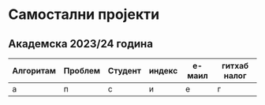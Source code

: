 # Самостални пројекти

## Академска 2023/24 година

| Алгоритам | Проблем | Студент | индекс |е-маил | гитхаб налог |  
| --------- | ------- | ------- | ------ | ----- | ------------ |
| а | п | с | и | е | г |
